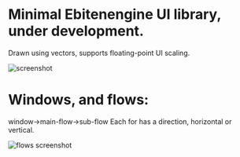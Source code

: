 # Minimal Ebitenengine UI library, under development.
Drawn using vectors, supports floating-point UI scaling.

![screenshot](https://github.com/user-attachments/assets/76bd0605-d1a7-4e75-b8f0-11b59a7cceb4)



# Windows, and flows:
window->main-flow->sub-flow
Each for has a direction, horizontal or vertical.

![flows screenshot](https://github.com/user-attachments/assets/b79c05ca-250a-4944-8cda-27d8ea598cc4)
